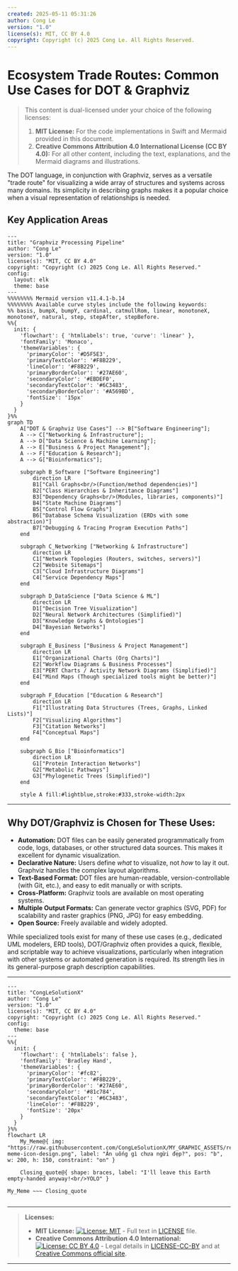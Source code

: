 ```yaml
---
created: 2025-05-11 05:31:26
author: Cong Le
version: "1.0"
license(s): MIT, CC BY 4.0
copyright: Copyright (c) 2025 Cong Le. All Rights Reserved.
---
```





# Ecosystem Trade Routes: Common Use Cases for DOT & Graphviz

> This content is dual-licensed under your choice of the following licenses:
> 1.  **MIT License:** For the code implementations in Swift and Mermaid provided in this document.
> 2.  **Creative Commons Attribution 4.0 International License (CC BY 4.0):** For all other content, including the text, explanations, and the Mermaid diagrams and illustrations.


The DOT language, in conjunction with Graphviz, serves as a versatile "trade route" for visualizing a wide array of structures and systems across many domains. Its simplicity in describing graphs makes it a popular choice when a visual representation of relationships is needed.

## Key Application Areas

```mermaid
---
title: "Graphviz Processing Pipeline"
author: "Cong Le"
version: "1.0"
license(s): "MIT, CC BY 4.0"
copyright: "Copyright (c) 2025 Cong Le. All Rights Reserved."
config:
  layout: elk
  theme: base
---
%%%%%%%% Mermaid version v11.4.1-b.14
%%%%%%%% Available curve styles include the following keywords:
%% basis, bumpX, bumpY, cardinal, catmullRom, linear, monotoneX, monotoneY, natural, step, stepAfter, stepBefore.
%%{
  init: {
    'flowchart': { 'htmlLabels': true, 'curve': 'linear' },
    'fontFamily': 'Monaco',
    'themeVariables': {
      'primaryColor': '#D5F5E3',
      'primaryTextColor': '#F8B229',
      'lineColor': '#F8B229',
      'primaryBorderColor': '#27AE60',
      'secondaryColor': '#EBDEF0',
      'secondaryTextColor': '#6C3483',
      'secondaryBorderColor': '#A569BD',
      'fontSize': '15px'
    }
  }
}%%
graph TD
    A["DOT & Graphviz Use Cases"] --> B["Software Engineering"];
    A --> C["Networking & Infrastructure"];
    A --> D["Data Science & Machine Learning"];
    A --> E["Business & Project Management"];
    A --> F["Education & Research"];
    A --> G["Bioinformatics"];

    subgraph B_Software ["Software Engineering"]
        direction LR
        B1["Call Graphs<br/>(Function/method dependencies)"]
        B2["Class Hierarchies & Inheritance Diagrams"]
        B3["Dependency Graphs<br/>(Modules, libraries, components)"]
        B4["State Machine Diagrams"]
        B5["Control Flow Graphs"]
        B6["Database Schema Visualization (ERDs with some abstraction)"]
        B7["Debugging & Tracing Program Execution Paths"]
    end

    subgraph C_Networking ["Networking & Infrastructure"]
        direction LR
        C1["Network Topologies (Routers, switches, servers)"]
        C2["Website Sitemaps"]
        C3["Cloud Infrastructure Diagrams"]
        C4["Service Dependency Maps"]
    end

    subgraph D_DataScience ["Data Science & ML"]
        direction LR
        D1["Decision Tree Visualization"]
        D2["Neural Network Architectures (Simplified)"]
        D3["Knowledge Graphs & Ontologies"]
        D4["Bayesian Networks"]
    end

    subgraph E_Business ["Business & Project Management"]
        direction LR
        E1["Organizational Charts (Org Charts)"]
        E2["Workflow Diagrams & Business Processes"]
        E3["PERT Charts / Activity Network Diagrams (Simplified)"]
        E4["Mind Maps (Though specialized tools might be better)"]
    end

    subgraph F_Education ["Education & Research"]
        direction LR
        F1["Illustrating Data Structures (Trees, Graphs, Linked Lists)"]
        F2["Visualizing Algorithms"]
        F3["Citation Networks"]
        F4["Conceptual Maps"]
    end

    subgraph G_Bio ["Bioinformatics"]
        direction LR
        G1["Protein Interaction Networks"]
        G2["Metabolic Pathways"]
        G3["Phylogenetic Trees (Simplified)"]
    end

    style A fill:#lightblue,stroke:#333,stroke-width:2px
```

----

## Why DOT/Graphviz is Chosen for These Uses:

*   **Automation:** DOT files can be easily generated programmatically from code, logs, databases, or other structured data sources. This makes it excellent for dynamic visualization.
*   **Declarative Nature:** Users define *what* to visualize, not *how* to lay it out. Graphviz handles the complex layout algorithms.
*   **Text-Based Format:** DOT files are human-readable, version-controllable (with Git, etc.), and easy to edit manually or with scripts.
*   **Cross-Platform:** Graphviz tools are available on most operating systems.
*   **Multiple Output Formats:** Can generate vector graphics (SVG, PDF) for scalability and raster graphics (PNG, JPG) for easy embedding.
*   **Open Source:** Freely available and widely adopted.

While specialized tools exist for many of these use cases (e.g., dedicated UML modelers, ERD tools), DOT/Graphviz often provides a quick, flexible, and scriptable way to achieve visualizations, particularly when integration with other systems or automated generation is required. Its strength lies in its general-purpose graph description capabilities.



---



<!-- 
```mermaid
%% Current Mermaid version
info
```
-->


```mermaid
---
title: "CongLeSolutionX"
author: "Cong Le"
version: "1.0"
license(s): "MIT, CC BY 4.0"
copyright: "Copyright (c) 2025 Cong Le. All Rights Reserved."
config:
  theme: base
---
%%{
  init: {
    'flowchart': { 'htmlLabels': false },
    'fontFamily': 'Bradley Hand',
    'themeVariables': {
      'primaryColor': '#fc82',
      'primaryTextColor': '#F8B229',
      'primaryBorderColor': '#27AE60',
      'secondaryColor': '#81c784',
      'secondaryTextColor': '#6C3483',
      'lineColor': '#F8B229',
      'fontSize': '20px'
    }
  }
}%%
flowchart LR
    My_Meme@{ img: "https://raw.githubusercontent.com/CongLeSolutionX/MY_GRAPHIC_ASSETS/refs/heads/Designing_graphic_syntax/MY_MEME/My-meme-icon-design.png", label: "Ăn uống gì chưa ngừi đẹp?", pos: "b", w: 200, h: 150, constraint: "on" }

    Closing_quote@{ shape: braces, label: "I'll leave this Earth empty-handed anyway!<br/>YOLO" }

My_Meme ~~~ Closing_quote


```



---
>**Licenses:**
>
>- **MIT License:**  [![License: MIT](https://img.shields.io/badge/License-MIT-yellow.svg)](LICENSE) - Full text in [LICENSE](LICENSE) file.
>- **Creative Commons Attribution 4.0 International:** [![License: CC BY 4.0](https://licensebuttons.net/l/by/4.0/88x31.png)](LICENSE-CC-BY) - Legal details in [LICENSE-CC-BY](LICENSE-CC-BY) and at [Creative Commons official site](http://creativecommons.org/licenses/by/4.0/).
>
---